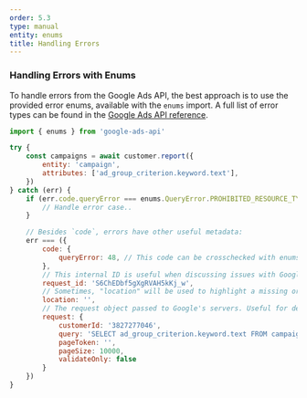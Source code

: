 ```yaml
---
order: 5.3
type: manual
entity: enums
title: Handling Errors
---
```


### Handling Errors with Enums

To handle errors from the Google Ads API, the best approach is to use the provided error enums, available with the `enums` import. A full list of error types can be found in the [Google Ads API reference](https://developers.google.com/google-ads/api/reference/rpc/google.ads.googleads.v1.errors).

```javascript
import { enums } from 'google-ads-api'

try {
    const campaigns = await customer.report({
        entity: 'campaign',
        attributes: ['ad_group_criterion.keyword.text'],
    })
} catch (err) {
    if (err.code.queryError === enums.QueryError.PROHIBITED_RESOURCE_TYPE_IN_SELECT_CLAUSE) {
        // Handle error case..
    }

    // Besides `code`, errors have other useful metadata:
    err === ({
        code: {
            queryError: 48, // This code can be crosschecked with enums.QueryError
        },
        // This internal ID is useful when discussing issues with Google support
        request_id: 'S6ChEDbf5gXgRVAH5kKj_w', 
        // Sometimes, "location" will be used to highlight a missing or incorrect field
        location: '', 
        // The request object passed to Google's servers. Useful for debugging.
        request: { 
            customerId: '3827277046',
            query: 'SELECT ad_group_criterion.keyword.text FROM campaign',
            pageToken: '',
            pageSize: 10000,
            validateOnly: false 
        } 
    })
}
```
